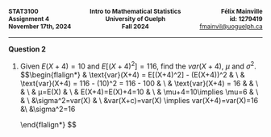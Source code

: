 <div style="display: flex; justify-content: space-between; font-size: 0.85em; margin-bottom: 0;">
    <div style="text-align: left;">
        <strong>STAT3100</strong><br>
        <strong>Assignment 4</strong><br>
        <strong>November 17th, 2024</strong>
    </div>
    <div style="text-align: center;">
        <strong>Intro to Mathematical Statistics</strong><br>
        <strong>University of Guelph</strong><br>
        <strong>Fall 2024</strong>
    </div>
    <div style="text-align: right;">
        <strong>Félix Mainville</strong><br>
        <strong>id: 1279419</strong><br>
        <a href="mailto:fmainvil@uoguelph.ca">fmainvil@uoguelph.ca</a>
    </div>
</div>
<hr>

**Question 2**
1. Given $E(X + 4) = 10$ and $E[(X + 4)^2] = 116$, find the $var(X + 4)$, $μ$ and $σ^2$.
	$$\begin{flalign*}
	& \text{var}(X+4) = E[(X+4)^2] - (E(X+4))^2 & \\
	& \text{var}(X+4) = 116 - (10)^2 = 116 - 100 & \\
	& \text{var}(X+4) = 16 &
	& \\
	& \\
	& μ=E(X) & \\
	& E(X+4)=E(X)+4=10 & \\
	& \mu+4=10\implies \mu=6
	& \\
	& \\
	&\sigma^2=var(X) & \\
	&var(X+c)=var(X) \implies var(X+4)=var(X)=16 &\\
	&\sigma^2=16
	
	\end{flalign*}
	$$

